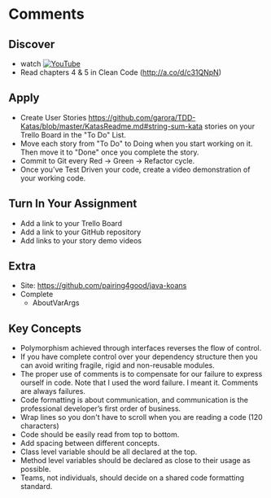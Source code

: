 # Comments

## Discover
-  watch [![YouTube](https://i.ytimg.com/vi/K0uleV1sC4E/default.jpg)](https://www.youtube.com/watch?v=K0uleV1sC4E)
- Read chapters 4 & 5 in Clean Code (http://a.co/d/c31QNpN)

## Apply
- Create User Stories https://github.com/garora/TDD-Katas/blob/master/KatasReadme.md#string-sum-kata stories on your Trello Board in the "To Do" List.
- Move each story from "To Do" to Doing when you start working on it. Then move it to "Done" once you complete the story.
- Commit to Git every Red -> Green -> Refactor cycle.
- Once you’ve Test Driven your code, create a video demonstration of your working code.

## Turn In Your Assignment
- Add a link to your Trello Board
- Add a link to your GitHub repository
- Add links to your story demo videos

## Extra
- Site: https://github.com/pairing4good/java-koans
- Complete
  - AboutVarArgs
  
## Key Concepts
- Polymorphism achieved through interfaces reverses the flow of control.
- If you have complete control over your dependency structure then you can avoid writing fragile, rigid and non-reusable modules.
- The proper use of comments is to compensate for our failure to express ourself in code. Note that I used the word failure. I meant it. Comments are always failures.
- Code formatting is about communication, and communication is the professional developer’s first order of business.
- Wrap lines so you don't have to scroll when you are reading a code (120 characters)
- Code should be easily read from top to bottom.
- Add spacing between different concepts.
- Class level variable should be all declared at the top.
- Method level variables should be declared as close to their usage as possible.
- Teams, not individuals, should decide on a shared code formatting standard.
